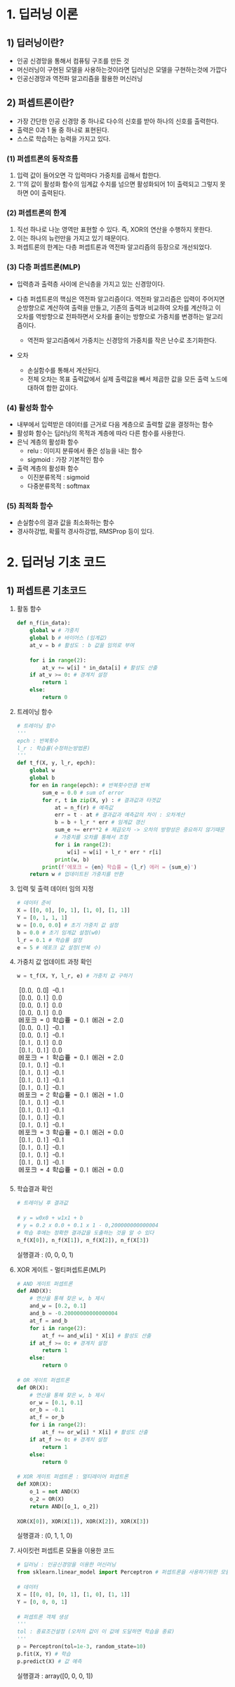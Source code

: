 # 1. 딥러닝 이론



## 1) 딥러닝이란?

- 인공 신경망을 통해서 컴퓨팅 구조를 만든 것
- 머신러닝이 구현된 모델을 사용하는것이라면 딥러닝은 모델을 구현하는것에 가깝다
- 인공신경망과 역전파 알고리즘을 활용한 머신러닝



## 2) 퍼셉트론이란?

- 가장 간단한 인공 신경망 중 하나로 다수의 신호를 받아 하나의 신호를 출력한다.
- 출력은 0과 1 둘 중 하나로 표현된다.
- 스스로 학습하는 능력을 가지고 있다.



### (1) 퍼셉트론의 동작흐름

1. 입력 값이 들어오면 각 입력마다 가중치를 곱해서 합한다.
2. '1'의 값이 활성화 함수의 임계값 수치를 넘으면 활성화되어 1이 출력되고 그렇지 못하면 0이 출력된다.



### (2) 퍼셉트론의 한계

1. 직선 하나로 나눈 영역만 표현할 수 있다. 즉, XOR의 연산을 수행하지 못한다.
2. 이는 하나의 뉴런만을 가지고 있기 때문이다.
3. 퍼셉트론의 한계는 다층 퍼셉트론과 역전파 알고리즘의 등장으로 개선되었다.



### (3) 다층 퍼셉트론(MLP)

- 입력층과 출력층 사이에 은닉층을 가지고 있는 신경망이다.
- 다층 퍼셉트론의 핵심은 역전파 알고리즘이다. 역전파 알고리즘은 입력이 주어지면 순방향으로 계산하여 출력을 만들고, 기존의 출력과 비교하여 오차를 계산하고 이 오차를 역방향으로 전파하면서 오차를 줄이는 방향으로 가중치를 변경하는 알고리즘이다.
  - 역전파 알고리즘에서 가중치는 신경망의 가중치를 작은 난수로 초기화한다.

- 오차
  - 손실함수를 통해서 계산된다.
  - 전체 오차는 목표 출력값에서 실제 출력값을 빼서 제곱한 값을 모든 출력 노드에 대하여 합한 값이다.



### (4) 활성화 함수

- 내부에서 입력받은 데이터를 근거로 다음 계층으로 출력할 값을 결정하는 함수
- 활성화 함수는 딥러닝의 목적과 계층에 따라 다른 함수를 사용한다.
- 은닉 계층의 활성화 함수
  - relu : 이미지 분류에서 좋은 성능을 내는 함수
  - sigmoid : 가장 기본적인 함수
- 출력 계층의 활성화 함수
  - 이진분류목적 : sigmoid
  - 다중분류목적 : softmax



### (5) 최적화 함수

- 손실함수의 결과 값을 최소화하는 함수
- 경사하강법, 확률적 경사하강법, RMSProp 등이 있다.





# 2. 딥러닝 기초 코드



## 1) 퍼셉트론 기초코드



1. 활동 함수

   ```python
   def n_f(in_data):
       global w # 가중치
       global b # 바이어스 (임계값)
       at_v = b # 활성도 : b 값을 임의로 부여
       
       for i in range(2):
           at_v += w[i] * in_data[i] # 활성도 산출
       if at_v >= 0: # 경계치 설정
           return 1
       else:
           return 0
   ```

2. 트레이닝 함수

   ```python
   # 트레이닝 함수
   '''
   epch : 반복횟수
   l_r : 학습률(수정하는방법론)
   '''
   def t_f(X, y, l_r, epch):
       global w
       global b
       for en in range(epch): # 반복횟수만큼 반복
           sum_e = 0.0 # sum of error
           for r, t in zip(X, y) : # 결과값과 타겟값
               at = n_f(r) # 예측값
               err = t - at # 결과값과 예측값의 차이 : 오차계산
               b = b + l_r * err # 임계값 갱신
               sum_e += err**2 # 제곱오차 -> 오차의 방향성은 중요하지 않기때문
               # 가중치를 오차를 통해서 조정
               for i in range(2):
                   w[i] = w[i] + l_r * err * r[i]
               print(w, b)
           print(f'에포크 = {en} 학습률 = {l_r} 에러 = {sum_e}')
       return w # 업데이트된 가중치를 반환
   ```

3. 입력 및 출력 데이터 임의 지정

   ```python
   # 데이터 준비
   X = [[0, 0], [0, 1], [1, 0], [1, 1]]
   Y = [0, 1, 1, 1]
   w = [0.0, 0.0] # 초기 가중치 값 설정
   b = 0.0 # 초기 임계값 설정(w0)
   l_r = 0.1 # 학습률 설정
   e = 5 # 에포크 값 설정(반복 수)
   ```

4. 가중치 값 업데이트 과정 확인

   ```python
   w = t_f(X, Y, l_r, e) # 가중치 값 구하기
   ```

   ![image-20220428213916931](Day23_1.assets/image-20220428213916931.png)

5. 학습결과 확인

   ```python
   # 트레이닝 후 결과값
   
   # y = w0x0 + w1x1 + b
   # y = 0.2 x 0.0 + 0.1 x 1 - 0,200000000000004
   # 학습 후에는 정확한 결과값을 도출하는 것을 알 수 있다
   n_f(X[0]), n_f(X[1]), n_f(X[2]), n_f(X[3])
   ```

   실행결과 : (0, 0, 0, 1)

6. XOR 게이트 - 멀티퍼셉트론(MLP)

   ```python
   # AND 게이트 퍼셉트론
   def AND(X):
       # 연산을 통해 찾은 w, b 제시
       and_w = [0.2, 0.1]
       and_b = -0.20000000000000004
       at_f = and_b
       for i in range(2):
           at_f += and_w[i] * X[i] # 활성도 산출
       if at_f >= 0: # 경계치 설정
           return 1
       else:
           return 0
           
   # OR 게이트 퍼셉트론
   def OR(X):
       # 연산을 통해 찾은 w, b 제시
       or_w = [0.1, 0.1]
       or_b = -0.1
       at_f = or_b
       for i in range(2):
           at_f += or_w[i] * X[i] # 활성도 산출
       if at_f >= 0: # 경계치 설정
           return 1
       else:
           return 0
       
   # XOR 게이트 퍼셉트론 : 멀티레이어 퍼셉트론
   def XOR(X):
       o_1 = not AND(X)
       o_2 = OR(X)
       return AND([o_1, o_2])
   
   XOR(X[0]), XOR(X[1]), XOR(X[2]), XOR(X[3])
   ```

   실행결과 : (0, 1, 1, 0)

7. 사이킷런 퍼셉트론 모듈을 이용한 코드

   ```python
   # 딥러닝 : 인공신경망을 이용한 머신러닝
   from sklearn.linear_model import Perceptron # 퍼셉트론을 사용하기위한 모듈
   
   # 데이터
   X = [[0, 0], [0, 1], [1, 0], [1, 1]]
   Y = [0, 0, 0, 1]
   
   # 퍼셉트론 객체 생성
   '''
   tol : 종료조건설정 (오차의 값이 이 값에 도달하면 학습을 종료)
   '''
   p = Perceptron(tol=1e-3, random_state=10) 
   p.fit(X, Y) # 학습
   p.predict(X) # 값 예측
   ```

   실행결과 : array([0, 0, 0, 1])